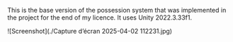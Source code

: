 This is the base version of the possession system that was implemented in the project for the end of my licence.
It uses Unity 2022.3.33f1.

![Screenshot](./Capture d’écran 2025-04-02 112231.jpg)
